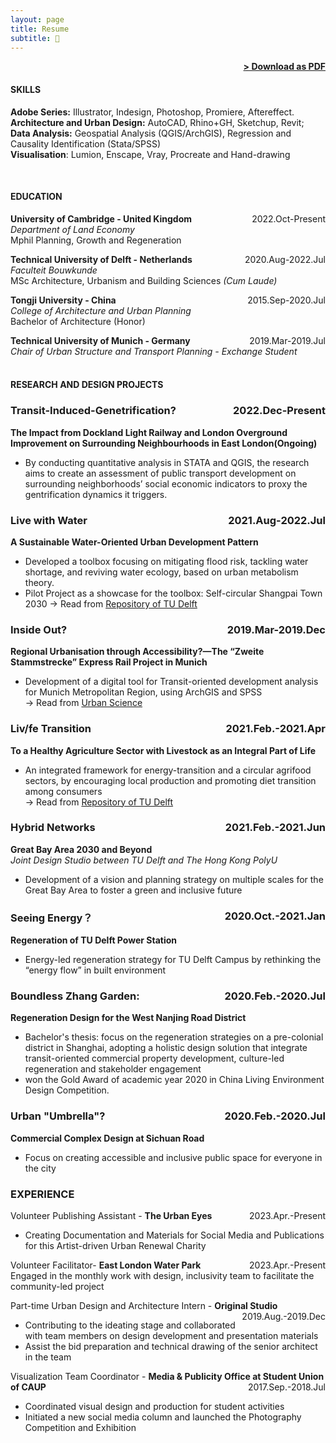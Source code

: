 ```yaml
---
layout: page
title: Resume
subtitle: 📑
---
```


<span style="float: right; "><a href="{{ '/assets/resume.pdf' | prepend: site.baseurl }}"><strong>> Download as PDF</strong></a> </span>
<br>

#### SKILLS
<strong> Adobe Series:</strong> Illustrator, Indesign, Photoshop, Promiere, Aftereffect.
<br><strong> Architecture and Urban Design:</strong> AutoCAD, Rhino+GH, Sketchup, Revit; 
<br><strong> Data Analysis:</strong> Geospatial Analysis (QGIS/ArchGIS), Regression and Causality Identification (Stata/SPSS)
<br><strong> Visualisation</strong>: Lumion, Enscape, Vray, Procreate and Hand-drawing

<br>


#### EDUCATION

**University of Cambridge - United Kingdom** <span style="float: right; ">2022.Oct-Present</span><br>
*Department of Land Economy*  
Mphil Planning, Growth and Regeneration 
<br>

**Technical University of Delft - Netherlands** <span style="float: right; ">2020.Aug-2022.Jul</span>  
*Faculteit Bouwkunde*  
MSc Architecture, Urbanism and Building Sciences *(Cum Laude)* 
<br>

**Tongji University - China** <span style="float: right; ">2015.Sep-2020.Jul</span> <br>
*College of Architecture and Urban Planning*   
Bachelor of Architecture (Honor)
<br>

**Technical University of Munich - Germany** <span style="float: right; ">2019.Mar-2019.Jul</span> <br>
*Chair of Urban Structure and Transport Planning* 
*- Exchange Student*  
<br>

#### RESEARCH AND DESIGN PROJECTS

### Transit-Induced-Genetrification? <span style="float: right; ">2022.Dec-Present</span>
**The Impact from Dockland Light Railway and London Overground Improvement on Surrounding Neighbourhoods in East London(Ongoing)**  
 - By conducting quantitative analysis in STATA and QGIS, the research aims to create an assessment of public transport development on surrounding neighborhoods’ social economic indicators to proxy the gentrification dynamics it triggers. 


### Live with Water <span style="float: right; ">2021.Aug-2022.Jul</span>  
**A Sustainable Water-Oriented Urban Development Pattern**  
 - Developed a toolbox focusing on mitigating flood risk, tackling water shortage, and reviving water ecology, based on urban metabolism theory.<br> 
 - Pilot Project as a showcase for the toolbox: Self-circular Shangpai Town 2030
-> Read from [Repository of TU Delft](http://resolver.tudelft.nl/uuid:ec611a54-07c1-4801-9bbd-2d4afd8ac120) 


### Inside Out? <span style="float: right; ">2019.Mar-2019.Dec</span> 
**Regional Urbanisation through Accessibility?—The “Zweite Stammstrecke” Express Rail Project in Munich**  
 - Development of a digital tool for Transit-oriented development analysis for Munich Metropolitan Region, using ArchGIS and SPSS <br>
-> Read from [Urban Science](https://doi.org/10.3390/urbansci4010002)


### Liv/fe Transition <span style="float: right; ">2021.Feb.-2021.Apr</span>  
**To a Healthy Agriculture Sector with Livestock as an Integral Part of Life**
- An integrated framework for energy-transition and a circular agrifood sectors, by encouraging local production and promoting diet transition among consumers <br>
-> Read from [Repository of TU Delft](http://resolver.tudelft.nl/uuid:95a96a98-3ec6-4857-b1d3-48089b326c4d)

### Hybrid Networks <span style="float: right; ">2021.Feb.-2021.Jun</span>  
**Great Bay Area 2030 and Beyond**  
*Joint Design Studio between TU Delft and The Hong Kong PolyU*  
- Development of a vision and planning strategy on multiple scales for the Great Bay Area to foster a green and inclusive future


### Seeing Energy？<span style="float: right; ">2020.Oct.-2021.Jan</span>  
**Regeneration of TU Delft Power Station**  
- Energy-led regeneration strategy for TU Delft Campus by rethinking the “energy flow” in built environment


### Boundless Zhang Garden: <span style="float: right; ">2020.Feb.-2020.Jul</span>  
**Regeneration Design for the West Nanjing Road District**
- Bachelor's thesis: focus on the regeneration strategies on a pre-colonial district in Shanghai, adopting a holistic design solution that integrate transit-oriented commercial property development, culture-led regeneration and stakeholder engagement
- won the Gold Award of academic year 2020 in China Living Environment Design Competition.


### Urban "Umbrella"?  <span style="float: right; ">2020.Feb.-2020.Jul</span>  
**Commercial Complex Design at Sichuan Road**
- Focus on creating accessible and inclusive public space for everyone in the city


### EXPERIENCE

Volunteer Publishing Assistant - **The Urban Eyes** <span style="float: right; ">2023.Apr.-Present</span>  
- Creating Documentation and Materials for Social Media and Publications for this Artist-driven Urban Renewal Charity 
 
Volunteer Facilitator- **East London Water Park** <span style="float: right; ">2023.Apr.-Present</span>  
Engaged in the monthly work with design, inclusivity team to facilitate the community-led project  

Part-time Urban Design and Architecture Intern - **Original Studio** <span style="float: right; ">2019.Aug.-2019.Dec</span>  
- Contributing to the ideating stage and collaborated with team members on design development and presentation materials 
- Assist the bid preparation and technical drawing of the senior architect in the team  

Visualization Team Coordinator - **Media & Publicity Office at Student Union of CAUP** <span style="float: right; ">2017.Sep.-2018.Jul</span>  
- Coordinated visual design and production for student activities
- Initiated a new social media column and launched the Photography Competition and Exhibition
 
